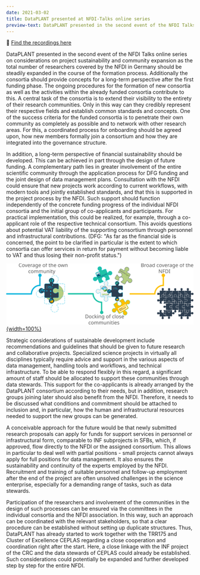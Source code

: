 ```yaml
---
date: 2021-03-02
title: DataPLANT presented at NFDI-Talks online series
preview-text: DataPLANT presented in the second event of the NFDI Talks online series on considerations on project sustainability and community expansion as the total number of researchers covered by the NFDI in Germany should be steadily expanded in the course of the formation process. Additionally the consortia should provide concepts for a long-term perspective after the first funding phase. The ongoing procedures for the formation of new consortia as well as the activities within the already funded ...
---
```


📣 [Find the recordings here](https://www.youtube.com/watch?v=VTGhtQmn2p4)


DataPLANT presented in the second event of the NFDI Talks online series on considerations on project sustainability and community expansion as the total number of researchers covered by the NFDI in Germany should be steadily expanded in the course of the formation process. Additionally the consortia should provide concepts for a long-term perspective after the first funding phase. The ongoing procedures for the formation of new consortia as well as the activities within the already funded consortia contribute to this. A central task of the consortia is to extend their visibility to the entirety of their research communities. Only in this way can they credibly represent their respective fields and establish common standards and concepts. One of the success criteria for the funded consortia is to penetrate their own community as completely as possible and to network with other research areas. For this, a coordinated process for onboarding should be agreed upon, how new members formally join a consortium and how they are integrated into the governance structure.

In addition, a long-term perspective of financial sustainability should be developed. This can be achieved in part through the design of future funding. A complementary path lies in greater involvement of the entire scientific community through the application process for DFG funding and the joint design of data management plans. Consultation with the NFDI could ensure that new projects work according to current workflows, with modern tools and jointly established standards, and that this is supported in the project process by the NFDI. Such support should function independently of the concrete funding progress of the individual NFDI consortia and the initial group of co-applicants and participants. For practical implementation, this could be realized, for example, through a co-applicant role of the respective technical consortium. This avoids questions about potential VAT liability of the supporting consortium through personnel and infrastructural contributions. (DFG: "As far as the financial side is concerned, the point to be clarified in particular is the extent to which consortia can offer services in return for payment without becoming liable to VAT and thus losing their non-profit status.")

[![Onboarding Strategy](../../images/News-Items/Onboarding-Strategy.svg "Onboarding Strategy"){width=100%}](https://www.youtube.com/watch?v=VTGhtQmn2p4)

Strategic considerations of sustainable development include recommendations and guidelines that should be given to future research and collaborative projects. Specialized science projects in virtually all disciplines typically require advice and support in the various aspects of data management, handling tools and workflows, and technical infrastructure. To be able to respond flexibly in this regard, a significant amount of staff should be allocated to support these communities through data stewards. This support for the co-applicants is already arranged by the DataPLANT consortium according to their needs, but in addition, research groups joining later should also benefit from the NFDI. Therefore, it needs to be discussed what conditions and commitment should be attached to inclusion and, in particular, how the human and infrastructural resources needed to support the new groups can be generated.

A conceivable approach for the future would be that newly submitted research proposals can apply for funds for support services in personnel or infrastructural form, comparable to INF subprojects in SFBs, which, if approved, flow directly to the NFDI or the assigned consortium. This allows in particular to deal well with partial positions - small projects cannot always apply for full positions for data management. It also ensures the sustainability and continuity of the experts employed by the NFDI. Recruitment and training of suitable personnel and follow-up employment after the end of the project are often unsolved challenges in the science enterprise, especially for a demanding range of tasks, such as data stewards.

Participation of the researchers and involvement of the communities in the design of such processes can be ensured via the committees in the individual consortia and the NFDI association. In this way, such an approach can be coordinated with the relevant stakeholders, so that a clear procedure can be established without setting up duplicate structures. Thus, DataPLANT has already started to work together with the TRR175 and Cluster of Excellence CEPLAS regarding a close cooperation and coordination right after the start. Here, a close linkage with the INF project of the CRC and the data stewards of CEPLAS could already be established. Such considerations could potentially be expanded and further developed step by step for the entire NFDI.